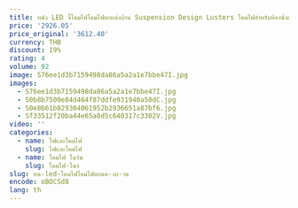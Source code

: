 ```yaml
---
title: หนัง LED จี้โคมไฟโคมไฟตกแต่งบ้าน Suspension Design Lusters โคมไฟสําหรับห้องนั่งเล่น Hall Villa โคมระย้า
price: '2926.05'
price_original: '3612.40'
currency: THB
discount: 19%
rating: 4
volume: 92
image: S76ee1d3b7159498da86a5a2a1e7bbe47I.jpg
images:
  - S76ee1d3b7159498da86a5a2a1e7bbe47I.jpg
  - S0b8b7500e84d464f87ddfe931940a50dC.jpg
  - S0e8661b829304061952b2936651a87bf6.jpg
  - Sf33512f20ba44e65a8d5c640317c3302V.jpg
video: ''
categories:
  - name: ไฟและโคมไฟ
    slug: ไฟและโคมไฟ
  - name: โคมไฟ ในร่ม
    slug: โคมไฟ-ในร
slug: หน-led-โคมไฟโคมไฟตกแต-งบ-าน
encode: oBOCSd8
lang: th
---
```

  